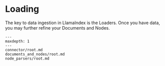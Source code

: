 # Loading

The key to data ingestion in LlamaIndex is the Loaders. Once you have data, you may further refine your Documents and Nodes.

```{toctree}
---
maxdepth: 1
---
connector/root.md
documents_and_nodes/root.md
node_parsers/root.md
```

